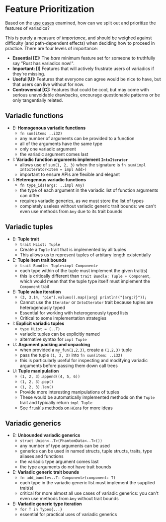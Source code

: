 # Feature Prioritization

Based on the [use cases](use-cases/use-cases.md) examined, how can we split out and prioritize the features of variadics?

This is purely a measure of *importance*, and should be weighed against difficulty (and path-dependent effects) when deciding how to proceed in practice.
There are four levels of importance:

- **Essential \[E\]:** The *bare* minimum feature set for someone to truthfully say "Rust has variadics now!".
- **Important: \[I\]** Features that will actively frustrate users of variadics if they're missing.
- **Useful \[U\]:** Features that everyone can agree would be nice to have, but that users can live without for now.
- **Controversial \[C\]:** Features that could be cool, but may come with serious unavoidable drawbacks, encourage questionable patterns or be only tangentially related.

## Variadic functions

- E: **Homogenous variadic functions**
  - `fn sum(item: ..i32)`
  - any number of arguments can be provided to a function
  - all of the arguments have the same type
  - only one variadic argument
  - the variadic argument comes last
- I: **Variadic function arguments implement `IntoIterator`**
  - allows use of `sum(1, 2, 3)` when the signature is `fn sum(impl IntoIterator<Item = impl Add>)`
  - important to ensure APIs are flexible and elegant
- I: **Heterogenous variadic functions**
  - `fn type_ids(args: ..impl Any)`
  - the type of each argument in the variadic list of function arguments can differ
  - requires variadic generics, as we must store the list of types
  - completely useless without variadic generic trait bounds: we can't even use methods from `Any` due to its trait bounds

## Variadic tuples

- E: **Tuple trait**
  - `trait HList: Tuple`
  - Create a `Tuple` trait that is implemented by all tuples
  - This allows us to represent tuples of arbitary length existentially
- E: **Tuple item trait bounds**
  - `trait Bundle: Tuple<impl Component>`
  - each type within of the tuple must implement the given trait(s)
  - this is critically different than `trait Bundle: Tuple + Component`, which would mean that the tuple type itself must implement the `Component` trait
- E: **Tuple value iteration**
  - `(3, 3.14, "pie").values().map(|arg| println!("{arg:?}"));`
  - Cannot use the `Iterator` or `IntoIterator` trait because tuples are heterogenously typed
  - Essential for working with heterogenously typed lists
  - Critical to some implementation strategies
- I: **Explicit variadic tuples**
  - `type HList = (..T)`
  - variadic tuples can be explicitly named
  - alternative syntax for `impl Tuple`
- U: **Argument packing and unpacking**
  - when provided a `my_fun(1,2,3)`, create a `(1,2,3)` tuple
  - pass the tuple `(1, 2, 3)` into `fn sum(item: ..i32)`
  - this is particularly useful for inspecting and modifying variadic arguments before passing them down call trees
- U: **Tuple manipulation**
  - `(1, 2, 3).append((4, 5, 6))`
  - `(1, 2, 3).pop()`
  - `(1, 2, 3).len()`
  - Provide more interesting manipulations of tuples
  - These would be automatically implemented methods on the `Tuple` trait and typically return `impl Tuple`
  - See [`frunk`'s methods on `HCons`](https://docs.rs/frunk/latest/frunk/hlist/struct.HCons.html) for more ideas

## Variadic generics

- E: **Unbounded variadic generics**
  - `struct Union<..T>(PhantomData<..T>())`
  - any number of type arguments can be used
  - generics can be used in named structs, tuple structs, traits, type aliases and functions
  - the variadic type argument comes last
  - the type arguments do not have trait bounds
- E: **Variadic generic trait bounds**
  - `fn add_bundle<..T: Component>(component: T)`
  - each type in the variadic generic list must implement the supplied trait(s)
  - critical for more almost all use cases of variadic generics: you can't even use methods from `Any` without trait bounds
- E: **Variadic generic type iteration**
  - `for T in Types{...}`
  - essential for practical uses of variadic generics
